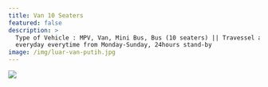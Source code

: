 ```yaml
---
title: Van 10 Seaters
featured: false
description: >
  Type of Vehicle : MPV, Van, Mini Bus, Bus (10 seaters) || Travessel available
  everyday everytime from Monday-Sunday, 24hours stand-by
image: /img/luar-van-putih.jpg
---
```

![](/img/dalam-van-putih.jpg)
